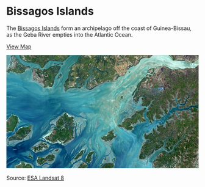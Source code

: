 # Bissagos Islands

The [Bissagos Islands](https://en.wikipedia.org/wiki/Bissagos_Islands) form an archipelago off the coast of Guinea-Bissau, as the Geba River empties into the Atlantic Ocean.

[View Map](http://www.openstreetmap.org/#map=10/11.6677/-15.5869)

![Bissagos Islands](screenshot.jpg)

Source: [ESA Landsat 8](http://www.esa.int/spaceinimages/Images/2014/01/Guinea-Bissau_and_the_Bissagos_islands)
